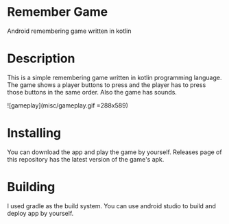 # Remember Game

Android remembering game written in kotlin

# Description

This is a simple remembering game written in kotlin programming language. The game shows a player buttons to press and the player has to press those buttons in the same order. Also the game has sounds.

![gameplay](misc/gameplay.gif =288x589)

# Installing

You can download the app and play the game by yourself. Releases page of this repository has the latest version of the game's apk.

# Building

I used gradle as the build system. You can use android studio to build and deploy app by yourself.
